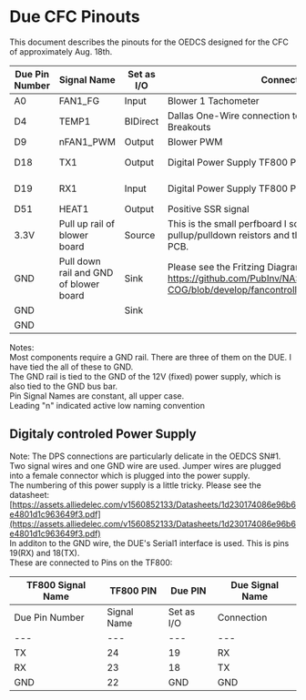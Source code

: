# Due CFC Pinouts

This document describes the pinouts for the OEDCS designed for the CFC of approximately Aug. 18th.


| Due Pin Number  | 	Signal Name  | Set as I/O  | Connection  |  Notes |
|---|---|---|---|---|
| A0 |	FAN1_FG | Input | Blower 1 Tachometer
| D4 |	TEMP1	| BIDirect |	Dallas One-Wire connection to Thermocouple Breakouts |	Daisy chain connection to temprature probes. Address of ???
| D9 | nFAN1_PWM | Output | Blower PWM | This output will be inverted
| D18 |	TX1 | Output |	Digital Power Supply TF800 Pin 23 | This is Serial1 TX for (power supply)[https://assets.alliedelec.com/v1560852133/Datasheets/1d230174086e96b6e4801d1c963649f3.pdf]
| D19 | RX1 |Input | Digital Power Supply TF800 Pin 24 | This is Serial1 RX for (power supply) [https://assets.alliedelec.com/v1560852133/Datasheets/1d230174086e96b6e4801d1c963649f3.pdf]
| D51 |HEAT1 |Output |	Positive SSR signal
| 3.3V | Pull up rail of blower board| Source | This is the small perfboard I soldered to gether with pullup/pulldown reistors and then glued onto the DB25 PCB.
| GND |	Pull down rail and GND of blower board |Sink|	Please see the Fritzing Diagram of this breakout board: https://github.com/PubInv/NASA-COG/blob/develop/fancontroller/SanyoAceBreakout.fzz
| GND | | Sink | |			Digital Power Supply TF800 Pin 22
| GND |

Notes: 			
Most components require a GND rail. There are three of them on the DUE. I have tied the all of these to GND.			
The GND rail is tied to the GND of the 12V (fixed) power supply, which is also tied to the GND bus bar.			
Pin Signal Names are constant, all upper case. 			
Leading "n" indicated active low naming convention			


## Digitaly controled Power Supply				
Note: The DPS connections are particularly delicate in the OEDCS SN#1.				
Two signal wires and one GND wire are used. Jumper wires are plugged into a female connector which is plugged into the power supply. 				
The numbering of this power supply is a little tricky. Please see the datasheet: [https://assets.alliedelec.com/v1560852133/Datasheets/1d230174086e96b6e4801d1c963649f3.pdf](https://assets.alliedelec.com/v1560852133/Datasheets/1d230174086e96b6e4801d1c963649f3.pdf)			
In additon to the GND wire, the DUE's Serial1 interface is used. This is pins 19(RX) and 18(TX). 				
These are connected to Pins on the TF800:				

    
| TF800 Signal Name | TF800 PIN | Due PIN | Due Signal Name |
|---|---|---|---|
| Due Pin Number  | 	Signal Name  | Set as I/O  | Connection  |  Notes |
|---|---|---|---|---|
| TX|	24|	19|	RX|	
|RX |	23|	18|	TX|	
|GND|	22|	GND|	GND|	
